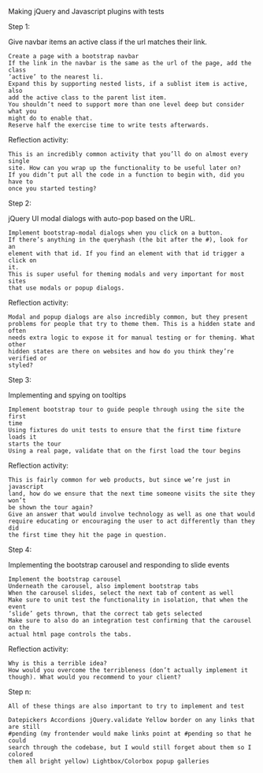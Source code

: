 Making jQuery and Javascript plugins with tests

Step 1:

Give navbar items an active class if the url matches their link.

    Create a page with a bootstrap navbar
    If the link in the navbar is the same as the url of the page, add the class
    ‘active’ to the nearest li.
    Expand this by supporting nested lists, if a sublist item is active, also
    add the active class to the parent list item.
    You shouldn’t need to support more than one level deep but consider what you
    might do to enable that.
    Reserve half the exercise time to write tests afterwards.

Reflection activity:

    This is an incredibly common activity that you’ll do on almost every single
    site. How can you wrap up the functionality to be useful later on?
    If you didn’t put all the code in a function to begin with, did you have to
    once you started testing?

Step 2:

jQuery UI modal dialogs with auto-pop based on the URL.

    Implement bootstrap-modal dialogs when you click on a button.
    If there’s anything in the queryhash (the bit after the #), look for an
    element with that id. If you find an element with that id trigger a click on
    it.
    This is super useful for theming modals and very important for most sites
    that use modals or popup dialogs.

Reflection activity:

    Modal and popup dialogs are also incredibly common, but they present
    problems for people that try to theme them. This is a hidden state and often
    needs extra logic to expose it for manual testing or for theming. What other
    hidden states are there on websites and how do you think they’re verified or
    styled?

Step 3:

Implementing and spying on tooltips

    Implement bootstrap tour to guide people through using the site the first
    time
    Using fixtures do unit tests to ensure that the first time fixture loads it
    starts the tour
    Using a real page, validate that on the first load the tour begins

Reflection activity:

    This is fairly common for web products, but since we’re just in javascript
    land, how do we ensure that the next time someone visits the site they won’t
    be shown the tour again?
    Give an answer that would involve technology as well as one that would
    require educating or encouraging the user to act differently than they did
    the first time they hit the page in question.

Step 4:

Implementing the bootstrap carousel and responding to slide events

    Implement the bootstrap carousel
    Underneath the carousel, also implement bootstrap tabs
    When the carousel slides, select the next tab of content as well
    Make sure to unit test the functionality in isolation, that when the event
    ‘slide’ gets thrown, that the correct tab gets selected
    Make sure to also do an integration test confirming that the carousel on the
    actual html page controls the tabs.

Reflection activity:

    Why is this a terrible idea?
    How would you overcome the terribleness (don’t actually implement it
    though). What would you recommend to your client?

Step n:

    All of these things are also important to try to implement and test

    Datepickers Accordions jQuery.validate Yellow border on any links that are still
    #pending (my frontender would make links point at #pending so that he could
    search through the codebase, but I would still forget about them so I colored
    them all bright yellow) Lightbox/Colorbox popup galleries